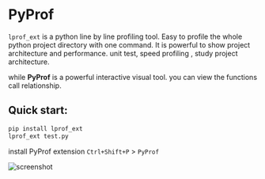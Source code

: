 # PyProf

`lprof_ext` is a python line by line profiling tool.
Easy to profile the whole python project directory with one command.
It is powerful to show project architecture and performance.
unit test, speed profiling , study project architecture.

while **PyProf** is a powerful interactive visual tool.
you can view the functions call relationship.


## Quick start:

```bash
pip install lprof_ext
lprof_ext test.py
```

install PyProf extension
`Ctrl+Shift+P` > `PyProf`

![screenshot](https://raw.githubusercontent.com/RuProf/PyProf/refs/heads/main/images/screenshot.png)